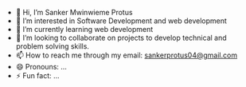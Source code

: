 - 👋 Hi, I’m Sanker Mwinwieme Protus
- 👀 I’m interested in Software Development and web development
- 🌱 I’m currently learning web development 
- 💞️ I’m looking to collaborate on projects to develop technical and problem solving skills.
- 📫 How to reach me through my email: sankerprotus04@gmail.com 
- 😄 Pronouns: ...
- ⚡ Fun fact: ...

<!---
SankerProtus/SankerProtus is a ✨ special ✨ repository because its `README.md` (this file) appears on your GitHub profile.
You can click the Preview link to take a look at your changes.
--->
